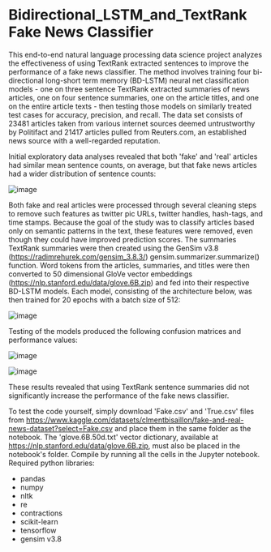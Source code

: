# Bidirectional_LSTM_and_TextRank Fake News Classifier

This end-to-end natural language processing data science project analyzes the effectiveness of using TextRank  extracted sentences to improve the performance of a fake news classifier. The method involves training four bi-directional long-short term memory (BD-LSTM) neural net classification models - one on three sentence TextRank extracted summaries of news articles, one on four sentence summaries, one on the article titles, and one on the entire article texts - then testing those models on similarly treated test cases for accuracy, precision, and recall. The data set consists of 23481 articles taken from various internet sources deemed untrustworthy by Politifact and 21417 articles pulled from Reuters.com, an established news source with a well-regarded reputation.

Initial exploratory data analyses revealed that both 'fake' and 'real' articles had similar mean sentence counts, on average, but that fake news articles had a wider distribution of sentence counts:

![image](https://user-images.githubusercontent.com/91567553/234726303-8fe09ab1-c430-4f9c-98c0-b0f9c001fb0d.png)

Both fake and real articles were processed through several cleaning steps to remove such features as twitter pic URLs, twitter handles, hash-tags, and time stamps. Because the goal of the study was to classify articles based only on semantic patterns in the text, these features were removed, even though they could have improved prediction scores. The summaries TextRank summaries were then created using the GenSim v3.8 (https://radimrehurek.com/gensim_3.8.3/) gensim.summarizer.summarize() function. Word tokens from the articles, summaries, and titles were then converted to 50 dimensional GloVe vector embeddings (https://nlp.stanford.edu/data/glove.6B.zip) and fed into their respective BD-LSTM models. Each model, consisting of the architecture below, was then trained for 20 epochs with a batch size of 512:

![image](https://user-images.githubusercontent.com/91567553/234727655-97f9012b-e23f-4213-a49c-53f530f6615a.png)

Testing of the models produced the following confusion matrices and performance values:

![image](https://user-images.githubusercontent.com/91567553/234727911-eaaba0a9-b78f-4229-93d1-6c5253846441.png)

![image](https://user-images.githubusercontent.com/91567553/234727941-6b7a4e37-7321-48e6-90d2-c7b9a30a9a98.png)

These results revealed that using TextRank sentence summaries did not significantly increase the performance of the fake news classifier.

To test the code yourself, simply download 'Fake.csv' and 'True.csv' files from https://www.kaggle.com/datasets/clmentbisaillon/fake-and-real-news-dataset?select=Fake.csv and place them in the same folder as the notebook.  The 'glove.6B.50d.txt' vector dictionary, available at https://nlp.stanford.edu/data/glove.6B.zip, must also be placed in the notebook's folder.  Compile by running all the cells in the Jupyter notebook.  Required python libraries:

- pandas
- numpy
- nltk
- re
- contractions
- scikit-learn
- tensorflow
- gensim v3.8
